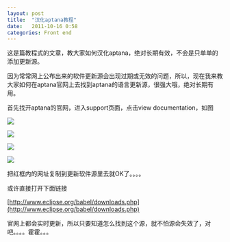 ```yaml
---
layout: post
title:  "汉化aptana教程"
date:   2011-10-16 0:58
categories: Front end
---
```


这是篇教程式的文章，教大家如何汉化aptana，绝对长期有效，不会是只单单的添加更新源。

因为常常网上公布出来的软件更新源会出现过期或无效的问题，所以，现在我来教大家如何在aptana官网上去找到aptana的语言更新源，很强大哦，绝对长期有用。

首先找开aptana的官网，进入support页面，点击view documentation，如图

![](https://i.imgur.com/pjXsILY.png)

![](https://i.imgur.com/xHRLr3c.png)

![](https://i.imgur.com/193vB3w.png)

![](https://i.imgur.com/jgprvHp.png)

把红框内的网址复制到更新软件源里去就OK了。。。。

或许直接打开下面链接

[http://www.eclipse.org/babel/downloads.php](http://www.eclipse.org/babel/downloads.php)

官网上都会实时更新，所以只要知道怎么找到这个源，就不怕源会失效了，对吧。。。。霍霍。。。
